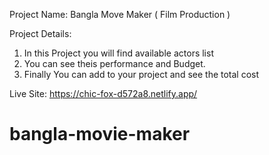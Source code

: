 Project Name: Bangla Move Maker ( Film Production )

Project Details:

1. In this Project you will find available actors list
2. You can see theis performance and Budget.
3. Finally You can add to your project and see the total cost

Live Site: https://chic-fox-d572a8.netlify.app/

# bangla-movie-maker
